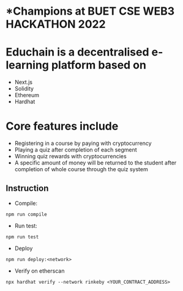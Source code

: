 # *Champions at BUET CSE WEB3 HACKATHON 2022

# Educhain is a decentralised e-learning platform based on
- Next.js
- Solidity
- Ethereum
- Hardhat
# Core features include 
- Registering in a course by paying with cryptocurrency
- Playing a quiz after completion of each segment
- Winning quiz rewards with cryptocurrencies
- A specific amount of money will be returned to the student after completion of whole course through the quiz system

## Instruction
- Compile:
```
npm run compile
```
- Run test:
```
npm run test
```
- Deploy
```
npm run deploy:<network>
```
- Verify on etherscan
```
npx hardhat verify --network rinkeby <YOUR_CONTRACT_ADDRESS>
```

